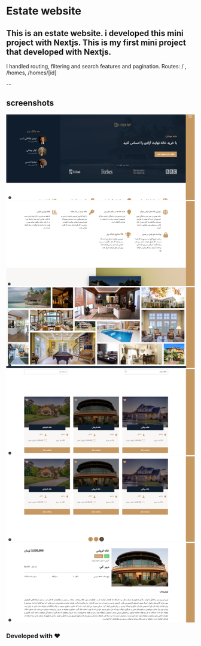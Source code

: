 # Estate website

This is an estate website. i developed this mini project with Nextjs.
This is my first mini project that developed with Nextjs.
--
I handled routing, filtering and search features and pagination.
Routes: / , /homes, /homes/[id]

--
## screenshots
<img src="https://github.com/mohammadfaramarzi1/amlak-nextjs/blob/main/Screenshot%202025-03-05%20113042.png?raw=true" />
<img src="https://github.com/mohammadfaramarzi1/amlak-nextjs/blob/main/Screenshot%202025-03-05%20113054.png?raw=true" />
<img src="https://github.com/mohammadfaramarzi1/amlak-nextjs/blob/main/Screenshot%202025-03-05%20113106.png?raw=true" />
<img src="https://github.com/mohammadfaramarzi1/amlak-nextjs/blob/main/Screenshot%202025-03-05%20113123.png?raw=true" />
<img src="https://github.com/mohammadfaramarzi1/amlak-nextjs/blob/main/Screenshot%202025-03-05%20113134.png?raw=truee" />
<img src="https://github.com/mohammadfaramarzi1/amlak-nextjs/blob/main/Screenshot%202025-03-05%20113148.png?raw=true" />

### Developed with ❤️
